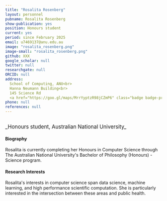 ```yaml
---
title: "Rosalita Rosenberg"
layout: personnel
pubname: Rosalita Rosenberg
show-publication: yes
position: Honours student
current: yes
period: since February 2025
email: u7469137@anu.edu.au
image: "rosalita_rosenberg.png"
image-small: "rosalita_rosenberg.png"
github: XXX
google_scholar: null
twitter: null
researchgate: null
ORCID: null
address: 
  School of Computing, ANU<br>
  Hanna Neumann Building<br>
  145 Science Rd
  <a href="https://goo.gl/maps/MrrYyptzR98jCZmP6" class="badge badge-primary"><i class="fa fa-map-marker"></i> map</a><br>
phone: null
references: null
---
```

<br>
<big>_Honours student, Australian National University_</big>


#### Biography
Rosalita is currently completing her Honours in Computer Science through The Australian National University's Bachelor of Philosophy (Honours) - Science program.


#### Research Interests
Rosalita's interests in computer science span data science, machine learning, and high performance scientific computation. She is particularly interested in the intersection between these areas and public health.




